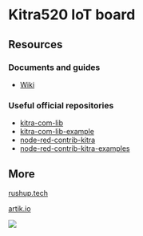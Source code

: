 # Kitra520 IoT board

## Resources

### Documents and guides

- [Wiki](https://github.com/rushup/kitra/wiki)

### Useful official repositories

- [kitra-com-lib](https://github.com/rushup/kitra-com-lib)
- [kitra-com-lib-example](https://github.com/rushup/kitra-com-lib-example)
- [node-red-contrib-kitra](https://github.com/rushup/node-red-contrib-kitra)
- [node-red-contrib-kitra-examples](https://github.com/rushup/node-red-contrib-kitra-examples)

## More

[rushup.tech](http://rushup.tech/)

[artik.io](https://www.artik.io/partner/faeplusplus/)

<a href="https://catalog.azureiotsuite.com/details?title=Kitra-520">
<img src="https://raw.githubusercontent.com/wiki/rushup/kitra/azure-res/Microsoft_Azure_Certified_RGB.png">
</a>

